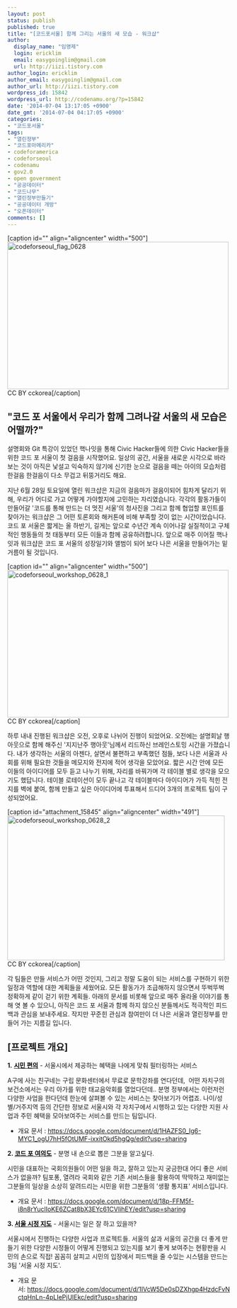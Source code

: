 ```yaml
---
layout: post
status: publish
published: true
title: "[코드포서울] 함께 그리는 서울의 새 모습 - 워크샵"
author:
  display_name: "임영제"
  login: ericklim
  email: easygoinglim@gmail.com
  url: http://iizi.tistory.com
author_login: ericklim
author_email: easygoinglim@gmail.com
author_url: http://iizi.tistory.com
wordpress_id: 15842
wordpress_url: http://codenamu.org/?p=15842
date: '2014-07-04 13:17:05 +0900'
date_gmt: '2014-07-04 04:17:05 +0900'
categories:
- "코드포서울"
tags:
- "열린정부"
- "코드포아메리카"
- codeforamerica
- codeforseoul
- codenamu
- gov2.0
- open government
- "공공데이터"
- "코드나무"
- "열린정부만들기"
- "공공데이터 개방"
- "오픈데이터"
comments: []
---
```


<p>[caption id="" align="aligncenter" width="500"]<img src="https://farm6.staticflickr.com/5114/14504086826_0c4abca052.jpg" alt="codeforseoul_flag_0628" width="500" height="333" /> CC BY cckorea[/caption]</p>
<h2>"코드 포 서울에서 우리가 함께 그려나갈 서울의 새 모습은 어떨까?"</h2>
<p>설명회와 Git 특강이 있었던 핵나잇을 통해 Civic Hacker들에 의한 Civic Hacker들을 위한 코드 포 서울이 첫 걸음을 시작했어요. 일상의 공간, 서울을 새로운 시각으로 바라보는 것이 아직은 낯설고 익숙하지 않기에 신기한 눈으로 걸음을 떼는 아이의 모습처럼 한걸음 한걸음이 다소 무겁고 뒤뚱거리도 해요.</p>
<p>지난 6월 28일 토요일에 열린 워크샵은 지금의 걸음마가 걸음이되어 힘차게 달리기 위해, 우리가 어디로 가고 어떻게 가야할지에 고민하는 자리였습니다. 각각의 활동가들이 만들어갈 '코드를 통해 만드는 더 멋진 서울'의 청사진을 그리고 함께 협업할 포인트를 찾아가는 워크샵은 그 어떤 토론회와 해커톤에 비해 부족할 것이 없는 시간이었습니다. 코드 포 서울은 짧게는 올 하반기, 길게는 앞으로 수년간 계속 이어나갈 실질적이고 구체적인 행동들의 첫 태동부터 모든 이들과 함께 공유하려합니다. 앞으로 매주 이어질 핵나잇과 워크샵은 코드 포 서울의 성장일기와 앨범이 되어 보다 나은 서울을 만들어가는 밑거름이 될 것입니다.</p>
<p>[caption id="" align="aligncenter" width="500"]<img src="https://farm3.staticflickr.com/2928/14523794611_0588429886.jpg" alt="codeforseoul_workshop_0628_1" width="500" height="333" /> CC BY cckorea[/caption]</p>
<p>하루 내내 진행된 워크샵은 오전, 오후로 나뉘어 진행이 되었어요. 오전에는 설명회날 행아웃으로 함께 해주신 '지지난주 행아웃'님께서 리드하신 브레인스토밍 시간을 가졌습니다. 내가 생각하는 서울의 아젠다, 살면서 불편하고 부족했던 점들, 보다 나은 서울과 사회를 위해 필요한 것들을 메모지와 전지에 적어 생각을 모았어요. 짧은 시간 안에 모든 이들의 아이디어를 모두 듣고 나누기 위해, 자리를 바꿔가며 각 테이블 별로 생각을 모으기도 했답니다. 테이블 로테이션이 모두 끝나고 각 테이블마다 아이디어가 가득 적힌 전지를 벽에 붙여, 함께 만들고 싶은 아이디어에 투표해서 드디어 3개의 프로젝트 팀이 구성되었어요.</p>
<p>[caption id="attachment_15845" align="aligncenter" width="491"]<a href="http://codenamu.org/wp-content/uploads/2014/07/codeforseoul_hackday_0628_2.jpg.png"><img class=" wp-image-15845" src="http://codenamu.org/wp-content/uploads/2014/07/codeforseoul_hackday_0628_2.jpg.png" alt="codeforseoul_workshop_0628_2" width="491" height="327" /></a> CC BY cckorea[/caption]</p>
<p>각 팀들은 만들 서비스가 어떤 것인지, 그리고 정말 도움이 되는 서비스를 구현하기 위한 일정과 역할에 대한 계획들을 세웠어요. 모든 활동가가 조급해하지 않으면서 뚜벅뚜벅 정확하게 같이 걷기 위한 계획들. 아래의 문서를 비롯해 앞으로 매주 올라올 이야기를 통해 엿 볼 수 있으니, 아직은 코드 포 서울과 함께 하지 않으신 분들께서도 적극적인 피드백과 관심을 보내주세요. 작지만 꾸준힌 관심과 참여만이 더 나은 서울과 열린정부를 만들어 가는 지름길 입니다.</p>
<h2>[프로젝트 개요]</h2>
<p><strong>1.</strong> <span style="color: #000000;"><a href="https://docs.google.com/document/d/1HAZFS0_Ig6-MYC1_ogU7hH5fOtUMF-ixxitOkd5hgQg/edit?usp=sharing" target="_blank"><span style="color: #000000;"><strong>시민 편의</strong></span></a></span> - 서울시에서 제공하는 혜택을 나에게 맞춰 필터링하는 서비스</p>
<p>A구에 사는 친구네는 구립 문화센터에서 무료로 문학강좌를 연다던데,  어떤 자치구의 보건소에서는 우리 아가를 위한 태교음악회를 열었다던데.. 분명 정부에서는 이런저런 다양한 사업을 한다던데 한눈에 살펴볼 수 있는 서비스는 찾아보기가 어렵죠. 나이/성별/거주지역 등의 간단한 정보로 서울시와 각 자치구에서 시행하고 있는 다양한 지원 사업과 주민 혜택을 모아보여주는 서비스를 만드는 팀입니다.</p>
<ul>
<li>개요 문서 : <a href="https://docs.google.com/document/d/1HAZFS0_Ig6-MYC1_ogU7hH5fOtUMF-ixxitOkd5hgQg/edit?usp=sharing" target="_blank">https://docs.google.com/document/d/1HAZFS0_Ig6-MYC1_ogU7hH5fOtUMF-ixxitOkd5hgQg/edit?usp=sharing</a></li>
</ul>
<p><strong>2. <span style="color: rgb(0, 0, 0);"><a href="https://docs.google.com/document/d/18p-FFM5f-i8n8rYuclIoKE6ZCat8bX3EYc61CVIihEY/edit?usp=sharing" target="_blank"><span style="color: rgb(0, 0, 0);">코드 포 여의도</span></a></span></strong> - 분명 내 손으로 뽑은 그분을 알고싶다.</p>
<p>시민을 대표하는 국회의원들이 어떤 일을 하고, 잘하고 있는지 궁금한대 어디 좋은 서비스가 없을까? 팀포퐁, 열려라 국회와 같은 기존 서비스들을 활용하여 딱딱하고 재미없는 그분들의 일상을 소상히 알려드리는 시민을 위한 그분들의 '생활 통지표' 서비스입니다.</p>
<ul>
<li>개요 문서 : <a href="https://docs.google.com/document/d/18p-FFM5f-i8n8rYuclIoKE6ZCat8bX3EYc61CVIihEY/edit?usp=sharing" target="_blank">https://docs.google.com/document/d/18p-FFM5f-i8n8rYuclIoKE6ZCat8bX3EYc61CVIihEY/edit?usp=sharing</a></li>
</ul>
<p><strong>3.<span style="color: rgb(0, 0, 0);"> <a href="https://docs.google.com/document/d/1IVcW5De0sDZXhgp4HzdcFvNctqHnLn-4pLIePjUIEkc/edit?usp=sharing" target="_blank"><span style="color: rgb(0, 0, 0);">서울 시정 지도</span></a></span></strong> - 서울시는 일은 잘 하고 있을까?</p>
<p>서울시에서 진행하는 다양한 사업과 프로젝트들. 서울의 삶과 서울의 공간을 더 좋게 만들기 위한 다양한 시정들이 어떻게 진행되고 있는지를 보기 좋게 보여주는 현황판을 시민의 손으로 직접! 꼼꼼히 살피고 시민의 입장에서 피드백을 줄 수있는 시스템을 만드는 3팀 '서울 시정 지도'.</p>
<ul>
<li>개요 문서: <a href="https://docs.google.com/document/d/1IVcW5De0sDZXhgp4HzdcFvNctqHnLn-4pLIePjUIEkc/edit?usp=sharing" target="_blank">https://docs.google.com/document/d/1IVcW5De0sDZXhgp4HzdcFvNctqHnLn-4pLIePjUIEkc/edit?usp=sharing</a></li>
</ul>
<p>&nbsp;</p>
